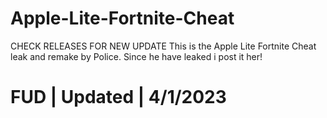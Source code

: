# Apple-Lite-Fortnite-Cheat
CHECK RELEASES FOR NEW UPDATE
This is the Apple Lite Fortnite Cheat leak and remake by Police. Since he have leaked i post it her!
# FUD | Updated | 4/1/2023



